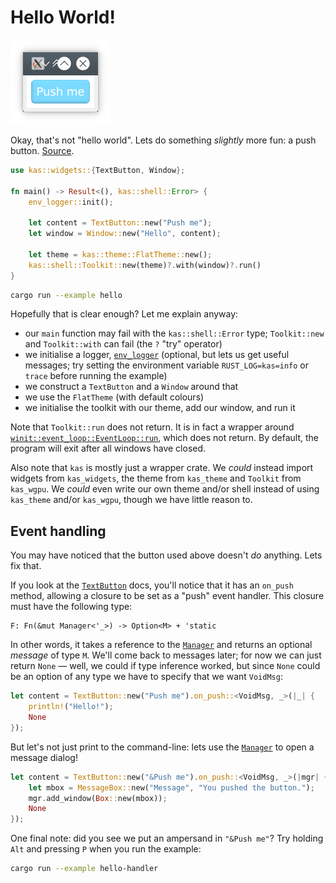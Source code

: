 # Hello World!

![Hello](screenshots/hello.png)

Okay, that's not "hello world". Lets do something *slightly* more fun: a push button.
[Source](https://github.com/kas-gui/tutorials/blob/master/examples/hello.rs).

```rust
use kas::widgets::{TextButton, Window};

fn main() -> Result<(), kas::shell::Error> {
    env_logger::init();

    let content = TextButton::new("Push me");
    let window = Window::new("Hello", content);

    let theme = kas::theme::FlatTheme::new();
    kas::shell::Toolkit::new(theme)?.with(window)?.run()
}
```

```sh
cargo run --example hello
```

Hopefully that is clear enough? Let me explain anyway:

-   our `main` function may fail with the `kas::shell::Error` type; `Toolkit::new`
    and `Toolkit::with` can fail (the `?` "try" operator)
-   we initialise a logger, [`env_logger`] (optional,
    but lets us get useful messages; try setting the environment variable
    `RUST_LOG=kas=info` or `trace` before running the example)
-   we construct a `TextButton` and a `Window` around that
-   we use the `FlatTheme` (with default colours)
-   we initialise the toolkit with our theme, add our window, and run it

Note that `Toolkit::run` does not return. It is in fact a wrapper around
[`winit::event_loop::EventLoop::run`], which does not return.
By default, the program will exit after all windows have closed.

Also note that `kas` is mostly just a wrapper crate. We *could* instead import
widgets from `kas_widgets`, the theme from `kas_theme` and `Toolkit` from
`kas_wgpu`. We *could* even write our own theme and/or shell instead of using
`kas_theme` and/or `kas_wgpu`, though we have little reason to.

## Event handling

You may have noticed that the button used above doesn't *do* anything. Lets fix
that.

If you look at the [`TextButton`] docs, you'll notice that it has an `on_push`
method, allowing a closure to be set as a "push" event handler. This closure
must have the following type:
```
F: Fn(&mut Manager<'_>) -> Option<M> + 'static
```
In other words, it takes a reference to the [`Manager`] and returns an optional
*message* of type `M`. We'll come back to messages later; for now we can just
return `None` — well, we could if type inference worked, but since `None` could
be an option of any type we have to specify that we want `VoidMsg`:
```rust
let content = TextButton::new("Push me").on_push::<VoidMsg, _>(|_| {
    println!("Hello!");
    None
});
```

But let's not just print to the command-line: lets use the [`Manager`] to open
a message dialog!
```rust
let content = TextButton::new("&Push me").on_push::<VoidMsg, _>(|mgr| {
    let mbox = MessageBox::new("Message", "You pushed the button.");
    mgr.add_window(Box::new(mbox));
    None
});
```

One final note: did you see we put an ampersand in `"&Push me"`? Try holding
`Alt` and pressing `P` when you run the example:

```sh
cargo run --example hello-handler
```

[`env_logger`]: https://docs.rs/env_logger
[`winit::event_loop::EventLoop::run`]: https://docs.rs/winit/0.24/winit/event_loop/struct.EventLoop.html#method.run
[`env_logger::init`]: https://docs.rs/env_logger/0.8/env_logger/fn.init.html
[`kas_theme::ShadedTheme`]: https://docs.rs/kas-theme/latest/kas_theme/struct.ShadedTheme.html
[`kas_wgpu::Toolkit`]: https://docs.rs/kas-wgpu/latest/kas_wgpu/struct.Toolkit.html
[`TextButton`]: https://docs.rs/kas/latest/kas/widget/struct.TextButton.html
[`Manager`]: https://docs.rs/kas/latest/kas/event/struct.Manager.html
